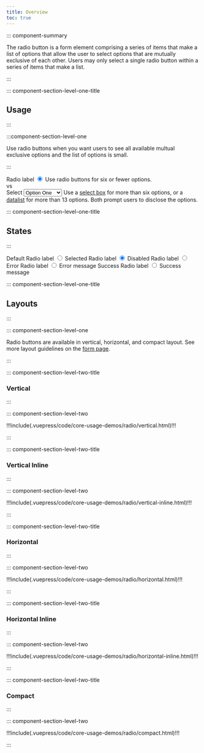 ```yaml
---
title: Overview
toc: true
---
```


::: component-summary

The radio button is a form element comprising a series of items that make a list of options that allow the user to select options that are mutually exclusive of each other. Users may only select a single radio button within a series of items that make a list.

:::

::: component-section-level-one-title

## Usage

:::

:::component-section-level-one

Use radio buttons when you want users to see all available multual exclusive options and the list of options is small.

:::

<DocPinbox>
<div style="align-self: flex-start;ga && gs ">
    <cds-radio>
        <label>Radio label</label>
        <input type="radio" checked />
    </cds-radio>
    Use radio buttons for six or fewer options.
</div>
<div class="versus"><div class="versus-bubble">vs</div></div>
<div style="align-self: flex-start;ga && gs ">
    <cds-select control-width="shrink">
        <label>Select</label>
        <select>
        <option>Option One</option>
        <option>Option Two</option>
        <option>Option Three</option>
        </select>
    </cds-select>
    Use a <a href="../select">select box</a> for more than six options, or a <a href="../datalist">datalist</a> for more than 13 options. Both prompt users to disclose the options.
</div>
</DocPinbox>

::: component-section-level-one-title

## States

:::

<DocIndent>
<div>
<cds-form-group layout="horizontal">
      <cds-radio-group layout="horizontal">
        <label>Default</label>
        <cds-radio>
          <label>Radio label</label>
          <input type="radio" />
        </cds-radio>
      </cds-radio-group>
      <cds-radio-group layout="horizontal">
        <label>Selected</label>
        <cds-radio>
          <label>Radio label</label>
          <input type="radio" checked />
        </cds-radio>
      </cds-radio-group>
      <cds-radio-group layout="horizontal" disabled>
        <label>Disabled</label>
        <cds-radio>
          <label>Radio label</label>
          <input type="radio" />
        </cds-radio>
      </cds-radio-group>
      <cds-radio-group layout="horizontal" status="error">
        <label>Error</label>
        <cds-radio>
          <label>Radio label</label>
          <input type="radio" />
        </cds-radio>
        <cds-control-message status="error">Error message</cds-control-message>
      </cds-radio-group>
      <cds-radio-group layout="horizontal" status="success">
        <label>Success</label>
        <cds-radio>
          <label>Radio label</label>
          <input type="radio" />
        </cds-radio>
        <cds-control-message status="success">Success message</cds-control-message>
      </cds-radio-group>
    </cds-form-group>
</div>
</DocIndent>

::: component-section-level-one-title

## Layouts

:::

::: component-section-level-one

Radio buttons are available in vertical, horizontal, and compact layout. See more layout guidelines on the [form page](/web-components/form/).

:::

<div class="component-section-horizontal" cds-layout="m-t:md">

::: component-section-level-two-title

### Vertical

:::

::: component-section-level-two

<div>
!!!include(.vuepress/code/core-usage-demos/radio/vertical.html)!!!
</div>

:::

</div>

<div class="component-section-horizontal" cds-layout="m-t:md">

::: component-section-level-two-title

### Vertical Inline

:::

::: component-section-level-two

<div>
!!!include(.vuepress/code/core-usage-demos/radio/vertical-inline.html)!!!
</div>

:::

</div>

<div class="component-section-horizontal" cds-layout="m-t:md">

::: component-section-level-two-title

### Horizontal

:::

::: component-section-level-two

<div>
!!!include(.vuepress/code/core-usage-demos/radio/horizontal.html)!!!
</div>

:::

</div>

<div class="component-section-horizontal" cds-layout="m-t:md">

::: component-section-level-two-title

### Horizontal Inline

:::

::: component-section-level-two

<div>
!!!include(.vuepress/code/core-usage-demos/radio/horizontal-inline.html)!!!
</div>

:::

</div>

<div class="component-section-horizontal" cds-layout="m-t:md">

::: component-section-level-two-title

### Compact

:::

::: component-section-level-two

<div>
!!!include(.vuepress/code/core-usage-demos/radio/compact.html)!!!
</div>

:::

</div>
